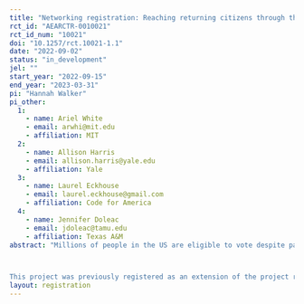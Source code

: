 ```yaml
---
title: "Networking registration: Reaching returning citizens through their loved ones"
rct_id: "AEARCTR-0010021"
rct_id_num: "10021"
doi: "10.1257/rct.10021-1.1"
date: "2022-09-02"
status: "in_development"
jel: ""
start_year: "2022-09-15"
end_year: "2023-03-31"
pi: "Hannah Walker"
pi_other:
  1:
    - name: Ariel White
    - email: arwhi@mit.edu
    - affiliation: MIT
  2:
    - name: Allison Harris
    - email: allison.harris@yale.edu
    - affiliation: Yale
  3:
    - name: Laurel Eckhouse
    - email: laurel.eckhouse@gmail.com
    - affiliation: Code for America
  4:
    - name: Jennifer Doleac
    - email: jdoleac@tamu.edu
    - affiliation: Texas A&M
abstract: "Millions of people in the US are eligible to vote despite past felony convictions, but their voter participation rates are extraordinarily low. In this experiment we propose to identify individuals who have felony convictions but who are nevertheless eligible to vote through administrative records of criminal legal involvement together with voter registration records. We will then work with a commercial data vendor to obtain address information for these individuals. We will further use that address information together with voter registration files to find other individuals living in the same household as the focal individual who is justice impacted. We will therefore have a set of individuals who are justice impacted, eligible to vote and unregistered; and a set of individuals who are not justice impacted, who live at the same address as the justice impacted person, and who are registered to vote. We will then randomize individuals into one of three groups: justice impacted individuals who will personally receive a mailer prompting them to register; justice impacted people who will not receive a mailer, but whose house mate will receive a mailer encouraging them to help their justice impacted loved one register; and a control group. In this way, we will evaluate the effectiveness of enlisting network members in the process of registering and turning out justice impacted people.

This project was previously registered as an extension of the project registered under this AEA number: AEARCTR-0004574 and under this OSF project: osf.io/xq8eh; we have determined that the network approach is deserving of its own project registration. Further details for the new project can be found here: osf.io/x6ahe"
layout: registration
---
```


